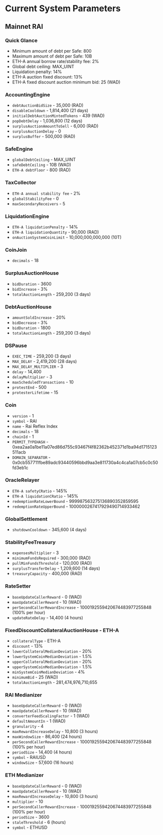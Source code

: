 # Current System Parameters

## Mainnet RAI

### Quick Glance

* Minimum amount of debt per Safe: 800
* Maximum amount of debt per Safe: 10B
* ETH-A annual borrow rate/stability fee: 2%
* Global debt ceiling: MAX\_UINT
* Liquidation penalty: 14%
* ETH-A auction fixed discount: 13% 
* ETH-A fixed discount auction minimum bid: 25 \(WAD\)

### AccountingEngine

* `debtAuctionBidSize` - 35,000 \(RAD\)
* `disableCooldown` - 1,814,400 \(21 days\)
* `initialDebtAuctionMintedTokens` - 439 \(WAD\)
* `popDebtDelay` - 1,036,800 \(12 days\)
* `surplusAuctionAmountToSell` - 6,000 \(RAD\)
* `surplusAuctionDelay` - 0
* `surplusBuffer` - 500,000 \(RAD\)

### SafeEngine

* `globalDebtCeiling` - MAX\_UINT
* `safeDebtCeiling` - 10B \(WAD\)
* `ETH-A debtFloor` - 800 \(RAD\)

### TaxCollector

* `ETH-A annual stability fee` - 2%
* `globalStabilityFee` - 0
* `maxSecondaryReceivers` - 5

### LiquidationEngine

* `ETH-A liquidationPenalty` - 14%
* `ETH-A liquidationQuantity` - 90,000 \(RAD\)
* `onAuctionSystemCoinLimit` - 10,000,000,000,000 \(10T\)

### CoinJoin

* `decimals` - 18

### SurplusAuctionHouse

* `bidDuration` - 3600
* `bidIncrease` - 3%
* `totalAuctionLength` - 259,200 \(3 days\)

### DebtAuctionHouse

* `amountSoldIncrease` - 20%
* `bidDecrease` - 3%
* `bidDuration` - 1800
* `totalAuctionLength` - 259,200 \(3 days\)

### DSPause

* `EXEC_TIME` - 259,200 \(3 days\)
* `MAX_DELAY` - 2,419,200 \(28 days\)
* `MAX_DELAY_MULTIPLIER` - 3
* `delay` - 14,400
* `delayMultiplier` - 3
* `maxScheduledTransactions` - 10
* `protestEnd` - 500
* `protesterLifetime` - 15

### Coin

* `version` - 1
* `symbol` - RAI
* `name` - Rai Reflex Index
* `decimals` - 18
* `chainId` - 1
* `PERMIT_TYPEHASH` - 0xea2aa0a1be11a07ed86d755c93467f4f82362b452371d1ba94d1715123511acb
* `DOMAIN_SEPARATOR` - 0x0cb557711fbe89adc93440596bbd9aa3e811730a4c4ca1a07cb5c0c50fd3eb1c

### OracleRelayer

* `ETH-A safetyCRatio` - 145%
* `ETH-A liquidationCRatio` - 145%
* `redemptionRateLowerBound` - 999987563275136890352859595
* `redemptionRateUpperBound` - 1000000267417929490714933462

### GlobalSettlement

* `shutdownCooldown` - 345,600 \(4 days\)

### StabilityFeeTreasury

* `expensesMultiplier` - 3
* `minimumFundsRequired` - 300,000 \(RAD\)
* `pullMinFundsThreshold` - 120,000 \(RAD\)
* `surplusTransferDelay` - 1,209,600 \(14 days\)
* `treasuryCapacity` - 400,000 \(RAD\)

### RateSetter

* `baseUpdateCallerReward` - 0 \(WAD\)
* `maxUpdateCallerReward` - 10 \(WAD\)
* `perSecondCallerRewardIncrease` - 1000192559420674483977255848 \(100% per hour\)
* `updateRateDelay` - 14,400 \(4 hours\)

### FixedDiscountCollateralAuctionHouse - ETH-A

* `collateralType` - ETH-A
* `discount` - 13%
* `lowerCollateralMedianDeviation` - 20%
* `lowerSystemCoinMedianDeviation` - 1.5%
* `upperCollateralMedianDeviation` - 20%
* `upperSystemCoinMedianDeviation` - 1.5%
* `minSystemCoinMedianDeviation` - 4%
* `minimumBid` - 25 \(WAD\)
* `totalAuctionLength` - 281,474,976,710,655

### RAI Medianizer

* `baseUpdateCallerReward` - 0 \(WAD\)
* `maxUpdateCallerReward` - 10 \(WAD\)
* `converterFeedScalingFactor` - 1 \(WAD\)
* `defaultAmountIn` - 1 \(WAD\)
* `granularity` - 4
* `maxRewardIncreaseDelay` - 10,800 \(3 hours\)
* `maxWindowSize` - 86,400 \(24 hours\)
* `perSecondCallerRewardIncrease` - 1000192559420674483977255848 \(100% per hour\)
* `periodSize` - 14,400 \(4 hours\)
* `symbol` - RAIUSD
* `windowSize` - 57,600 \(16 hours\)

### ETH Medianizer

* `baseUpdateCallerReward` - 0 \(WAD\)
* `maxUpdateCallerReward` - 10 \(WAD\)
* `maxRewardIncreaseDelay` - 10,800 \(3 hours\)
* `multiplier` - 10
* `perSecondCallerRewardIncrease` - 1000192559420674483977255848 \(100% per hour\)
* `periodSize` - 3600
* `staleThreshold` - 6 \(hours\)
* `symbol` - ETHUSD

